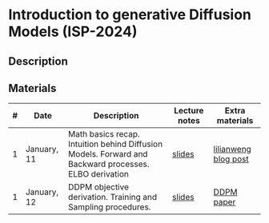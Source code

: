 # Introduction to generative Diffusion Models (ISP-2024)

## Description

## Materials

| # | Date | Description | Lecture notes | Extra materials |
|---|---|---|---|---|
| 1 | January, 11 | Math basics recap. Intuition behind Diffusion Models. Forward and Backward processes. ELBO derivation | [slides](lectures/lecture_1.png) | [lilianweng blog post](https://lilianweng.github.io/posts/2021-07-11-diffusion-models/) |
| 1 | January, 12 | DDPM objective derivation. Training and Sampling procedures.  | [slides](lectures/lecture_1.png) | [DDPM paper](https://arxiv.org/abs/2006.11239) |
